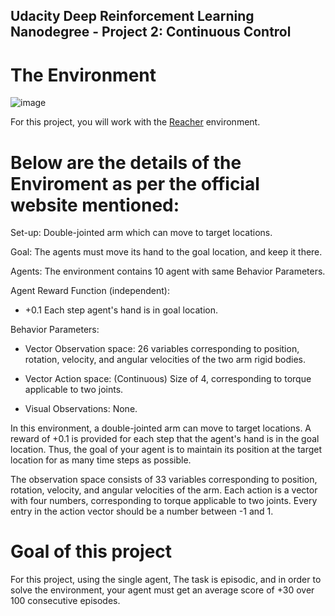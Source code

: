 
## Udacity Deep Reinforcement Learning Nanodegree - Project 2: Continuous Control

# The Environment

![image](https://user-images.githubusercontent.com/6122185/100517119-83c92480-31ae-11eb-8217-5b56458a253a.png)


For this project, you will work with the [Reacher](https://github.com/Unity-Technologies/ml-agents/blob/master/docs/Learning-Environment-Examples.md#reacher) environment.


# Below are the details of the Enviroment as per the official website mentioned:

Set-up: Double-jointed arm which can move to target locations.

Goal: The agents must move its hand to the goal location, and keep it there.

Agents: The environment contains 10 agent with same Behavior Parameters.

Agent Reward Function (independent):

  - +0.1 Each step agent's hand is in goal location.

Behavior Parameters:

  - Vector Observation space: 26 variables corresponding to position, rotation, velocity, and angular velocities of the two arm rigid bodies.

  - Vector Action space: (Continuous) Size of 4, corresponding to torque applicable to two joints.

  - Visual Observations: None.

In this environment, a double-jointed arm can move to target locations. A reward of +0.1 is provided for each step that the agent's hand is in the goal location. Thus, the goal of your agent is to maintain its position at the target location for as many time steps as possible.

The observation space consists of 33 variables corresponding to position, rotation, velocity, and angular velocities of the arm. Each action is a vector with four numbers, corresponding to torque applicable to two joints. Every entry in the action vector should be a number between -1 and 1.

# Goal of this project 

For this project, using the single agent, The task is episodic, and in order to solve the environment, your agent must get an average score of +30 over 100 consecutive episodes.
